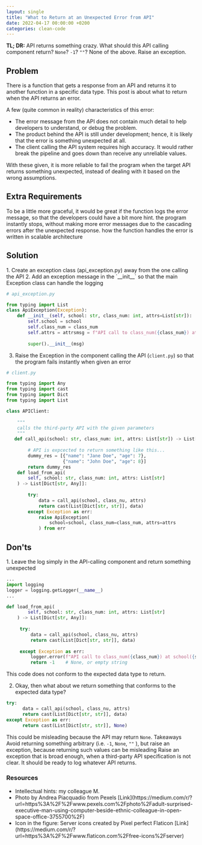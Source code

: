 ```yaml
---
layout: single
title: "What to Return at an Unexpected Error from API"
date: 2022-04-17 00:00:00 +0200
categories: clean-code
---
```


<b>TL; DR:</b> API returns something crazy. What should this API calling component return? `None`? `-1`? `""`? None of the above. Raise an exception.

<h2> Problem </h2>
<p> There is a function that gets a response from an API and returns it to another function in a specific data type. This post is about what to return when the API returns an error. </p>
<p> A few (quite common in reality) characteristics of this error: </p>
<ul>
<li> The error message from the API does not contain much detail to help developers to understand, or debug the problem.</li>
<li> The product behind the API is still under development; hence, it is likely that the error is something unexpected at all. </li>
<li> The client calling the API system requires high accuracy. It would rather break the pipeline and goes down than receive any unreliable values. </li>
</ul>

With these given, it is more reliable to fail the program when the target API returns something unexpected, instead of dealing with it based on the wrong assumptions.

<h2> Extra Requirements </h2>
To be a little more graceful, it would be great if the function logs the error message, so that the developers could have a bit more hint. the program instantly stops, without making more error messages due to the cascading errors after the unexpected response.
how the function handles the error is written in scalable architecture

<h2> Solution </h2>
1. Create an exception class (api_exception.py) away from the one calling the API
2. Add an exception message in the `__init__` so that the main Exception class can handle the logging

```python
# api_exception.py

from typing import List
class ApiException(Exception):
    def __init__(self, school: str, class_num: int, attrs=List[str]):
        self.school = school
        self.class_num = class_num
        self.attrs = attrsmsg = f"API call to class_num({class_num}) at school({school}) to obtain {attrs} failed"
        
        super().__init__(msg)
```

3. Raise the Exception in the component calling the API (`client.py`) so that the program fails instantly when given an error

```python
# client.py

from typing import Any
from typing import cast
from typing import Dict
from typing import List

class APIClient:
  
    """
    calls the third-party API with the given parameters
    """
   def call_api(school: str, class_num: int, attrs: List[str]) -> List[Dict[str, Any]]:
      
        # API is expcected to return something like this...
        dummy_res = [{"name": "Jane Doe", "age": 7}, 
                     {"name": "John Doe", "age": 8}]
        return dummy_res
    def load_from_api(
        self, school: str, class_num: int, attrs: List[str]
    ) -> List[Dict[str, Any]]:  
      
        try:
            data = call_api(school, class_nu, attrs)
            return cast(List[Dict[str, str]], data)        
        except Exception as err:
            raise ApiException(
                school=school, class_num=class_num, attrs=attrs
            ) from err
```

<h2> Don'ts </h2>
1. Leave the log simply in the API-calling component and return something unexpected

```python
...
import logging
logger = logging.getLogger(__name__)
...

def load_from_api(
        self, school: str, class_num: int, attrs: List[str]
    ) -> List[Dict[str, Any]]:        
    
     try:
         data = call_api(school, class_nu, attrs)
         return cast(List[Dict[str, str]], data)        
     
     except Exception as err:
         logger.error(f"API call to class_num({class_num}) at school({school}) to obtain {attrs} failed")
         return -1    # None, or empty string
```
This code does not conform to the expected data type to return.

2. Okay, then what about we return something that conforms to the expected data type?

```python
try:
      data = call_api(school, class_nu, attrs)
      return cast(List[Dict[str, str]], data)
except Exception as err:
      return cast(List[Dict[str, str]], None)
```

This could be misleading because the API may return `None`.
Takeaways
Avoid returning something arbitrary (i.e. `-1`, `None`, `""` ), but raise an exception, because returning such values can be misleading
Raise an exception that is broad enough, when a third-party API specification is not clear. It should be ready to log whatever API returns.

<h3> Resources </h3>
<ul>
<li> Intellectual hints: my colleague M. </li>
<li> Photo by Andrea Piacquadio from Pexels [Link](https://medium.com/r/?url=https%3A%2F%2Fwww.pexels.com%2Fphoto%2Fadult-surprised-executive-man-using-computer-beside-ethnic-colleague-in-open-space-office-3755700%2F) </li>
<li> Icon in the figure: Server icons created by Pixel perfect Flaticon [Link](https://medium.com/r/?url=https%3A%2F%2Fwww.flaticon.com%2Ffree-icons%2Fserver) </li> 
</ul>
